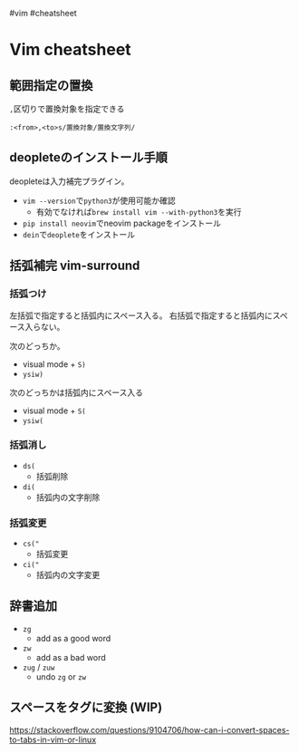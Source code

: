 #vim #cheatsheet
# Vim cheatsheet

## 範囲指定の置換

`,`区切りで置換対象を指定できる

```
:<from>,<to>s/置換対象/置換文字列/
```

## deopleteのインストール手順

deopleteは入力補完プラグイン。

- `vim --version`で`python3`が使用可能か確認
    - 有効でなければ`brew install vim --with-python3`を実行
- `pip install neovim`でneovim packageをインストール
- `dein`で`deoplete`をインストール

## 括弧補完 vim-surround

### 括弧つけ

左括弧で指定すると括弧内にスペース入る。
右括弧で指定すると括弧内にスペース入らない。

次のどっちか。

- visual mode + `S)`
- `ysiw)`

次のどっちかは括弧内にスペース入る

- visual mode + `S(`
- `ysiw(`

### 括弧消し

- `ds(`
  - 括弧削除
- `di(`
  - 括弧内の文字削除

### 括弧変更

- `cs("`
  - 括弧変更
- `ci("`
  - 括弧内の文字変更

## 辞書追加

- `zg`
    - add as a good word
- `zw`
    - add as a bad word
- `zug` / `zuw`
    - undo `zg` or `zw`

## スペースをタグに変換 (WIP)

https://stackoverflow.com/questions/9104706/how-can-i-convert-spaces-to-tabs-in-vim-or-linux
